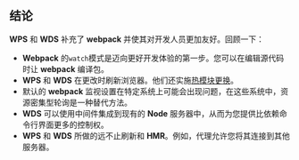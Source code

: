 ## 结论

**WPS** 和 **WDS** 补充了 **webpack** 并使其对开发人员更加友好。回顾一下：

- **Webpack** 的`watch`模式是迈向更好开发体验的第一步。您可以在编辑源代码时让 **webpack** 编译包。
- **WPS** 和 **WDS** 在更改时刷新浏览器。他们还实施[热模块更换](https://survivejs.com/webpack/appendices/hmr/)。
- 默认的 **webpack** 监视设置在特定系统上可能会出现问题，在这些系统中，资源密集型轮询是一种替代方法。
- **WDS** 可以使用中间件集成到现有的 **Node** 服务器中，从而为您提供比依赖命令行界面更多的控制权。
- **WPS** 和 **WDS** 所做的远不止刷新和 **HMR**。例如，代理允许您将其连接到其他服务器。